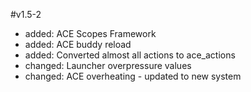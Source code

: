 #v1.5-2

- added: ACE Scopes Framework
- added: ACE buddy reload
- added: Converted almost all actions to ace_actions
- changed: Launcher overpressure values
- changed: ACE overheating - updated to new system
